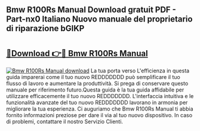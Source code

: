 ## Bmw R100Rs Manual Download gratuit PDF - Part-nx0 Italiano Nuovo manuale del proprietario di riparazione bGIKP

# <h2><a href="http://dffcl9.blite.top/?on=Bmw+R100Rs+Manual">🔗Download 👉🔴 Bmw R100Rs Manual</a></h2>

[![Bmw R100Rs Manual download](https://i.imgur.com/lujVjoI.png)](http://dffcl9.blite.top/?on=Bmw+R100Rs+Manual)
La tua porta verso L'efficienza in questa guida imparerai come il tuo nuovo REDDDDDDD può semplificare il tuo flusso di lavoro e aumentare la produttività. Si prega di conservare questo manuale per riferimento futuro.Questa guida è la tua guida affidabile per utilizzare efficacemente il tuo nuovo REDDDDDDD. L'interfaccia intuitiva e le funzionalità avanzate del tuo nuovo REDDDDDDD lavorano in armonia per migliorare la tua esperienza. Ci auguriamo che Bmw R100Rs Manual ti abbia fornito informazioni preziose per dare il via al tuo nuovo dispositivo. In caso di problemi, contattare il nostro Servizio Clienti.
